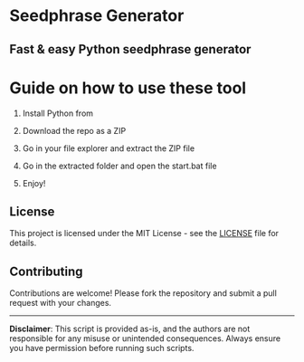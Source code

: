 # Seedphrase Generator      
       
## Fast & easy Python seedphrase generator       
             
# Guide on how to use these tool       
            
1. Install Python from           
   
2. Download the repo as a ZIP       
   
3. Go in your file explorer and extract the ZIP file      
        
4. Go in the extracted folder and open the start.bat file      
      
5. Enjoy!        
           
## License             
     
This project is licensed under the MIT License - see the [LICENSE](LICENSE) file for details.             
   
## Contributing    
        
Contributions are welcome! Please fork the repository and submit a pull request with your changes.          
       
---      
       
**Disclaimer**: This script is provided as-is, and the authors are not responsible for any misuse or unintended consequences. Always ensure you have permission before running such scripts.         
